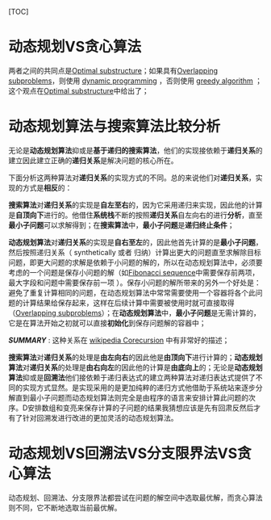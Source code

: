 [TOC]



# 动态规划VS贪心算法

两者之间的共同点是[Optimal substructure](https://en.wikipedia.org/wiki/Optimal_substructure)；如果具有[Overlapping subproblems](https://en.wikipedia.org/wiki/Overlapping_subproblems)，则使用 [dynamic programming](https://en.wikipedia.org/wiki/Dynamic_programming) ，否则使用 [greedy algorithm](https://en.wikipedia.org/wiki/Greedy_algorithm) ；这个观点在[Optimal substructure](https://en.wikipedia.org/wiki/Optimal_substructure)中给出了； 



# 动态规划算法与搜索算法比较分析

无论是**动态规划算法**抑或是**基于递归的搜索算法**，他们的实现接依赖于**递归关系**的建立因此建立正确的**递归关系**是解决问题的核心所在。

下面分析这两种算法对**递归关系**的实现方式的不同。总的来说他们对**递归关系**，实现的方式是**相反**的：

**搜索算法**对**递归关系**的实现是**自左至右**的，因为它采用递归来实现，因此他的计算是**自顶向下**进行的。他借住**系统栈**不断的按照**递归关系**自左向右的进行**分析**，直至**最小子问题**可以求解得到；在**搜索算法**中，**最小子问题**是**递归终止条件**；

**动态规划算法**对**递归关系**的实现是**自右至左**的，因此他首先计算的是**最小子问题**，然后按照递归关系（ synthetically 或者 归纳）计算出更大的问题直至求解除目标问题，即更大问题的求解是依赖于小问题的解的，所以在动态规划算法中，必须要考虑的一个问题是保存小问题的解（如[Fibonacci sequence](https://en.wikipedia.org/wiki/Fibonacci_sequence)中需要保存前两项，最大字段和问题中需要保存前一项 ）。保存小问题的解所带来的另外一个好处是：避免了重复计算相同的问题，在动态规划算法中常常需要使用一个容器将各个此问题的计算结果给保存起来，这样在后续计算中需要被使用时就可直接取得（[Overlapping subproblems](https://en.wikipedia.org/wiki/Overlapping_subproblems)）；在**动态规划算法**中，**最小子问题**是无需计算的，它是在算法开始之初就可以直接**初始化**到保存问题解的容器中；

***SUMMARY*** : 这种关系在 [wikipedia Corecursion](https://en.wikipedia.org/wiki/Corecursion) 中有非常好的描述；

**搜索算法**对**递归关系**的处理是**由左向右**的因此他是**由顶向下**进行计算的；**动态规划算法**对**递归关系**的处理是**由右向左**的因此他的计算是**由底向上**的；无论是**动态规划算法**抑或是**回溯法**他们接依赖于递归表达式的建立两种算法对递归表达式提供了不同的实现方式显然。是实现采用的是更加纯粹的递归方式他借助于系统站来逐步分解直到最小子问题而动态规划算法则完全是由程序的语言来安排计算此问题的次序。D安排数组和变亮来保存计算的子问题的结果我猜想应该是先有回肃反然后才有了针对回溯发进行改进的更加灵活的动态规划算法。

# 动态规划VS回溯法VS分支限界法VS贪心算法
动态规划、回溯法、分支限界法都尝试在问题的解空间中选取最优解，而贪心算法则不同，它不断地选取当前最优解。